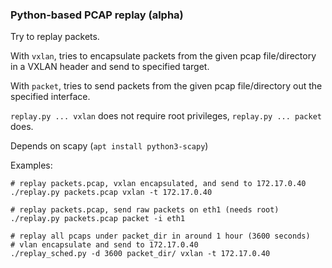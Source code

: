 ### Python-based PCAP replay (alpha)

Try to replay packets.

With `vxlan`, tries to encapsulate packets from the given pcap file/directory in a VXLAN header and send to specified target.

With `packet`, tries to send packets from the given pcap file/directory out the specified interface.

`replay.py ... vxlan` does not require root privileges, `replay.py ... packet` does.

Depends on scapy (`apt install python3-scapy`)

Examples:

```
# replay packets.pcap, vxlan encapsulated, and send to 172.17.0.40
./replay.py packets.pcap vxlan -t 172.17.0.40

# replay packets.pcap, send raw packets on eth1 (needs root)
./replay.py packets.pcap packet -i eth1

# replay all pcaps under packet_dir in around 1 hour (3600 seconds)
# vlan encapsulate and send to 172.17.0.40
./replay_sched.py -d 3600 packet_dir/ vxlan -t 172.17.0.40
```
